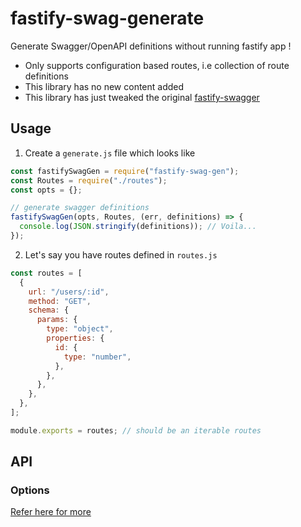 # fastify-swag-generate

Generate Swagger/OpenAPI definitions without running fastify app !

- Only supports configuration based routes, i.e collection of route definitions
- This library has no new content added
- This library has just tweaked the original [fastify-swagger](https://github.com/fastify/fastify-swagger)

## Usage

1. Create a `generate.js` file which looks like

```javascript
const fastifySwagGen = require("fastify-swag-gen");
const Routes = require("./routes");
const opts = {};

// generate swagger definitions
fastifySwagGen(opts, Routes, (err, definitions) => {
  console.log(JSON.stringify(definitions)); // Voila...
});
```

2. Let's say you have routes defined in `routes.js`

```javascript
const routes = [
  {
    url: "/users/:id",
    method: "GET",
    schema: {
      params: {
        type: "object",
        properties: {
          id: {
            type: "number",
          },
        },
      },
    },
  },
];

module.exports = routes; // should be an iterable routes
```

## API

### Options

[Refer here for more](https://github.com/fastify/fastify-swagger#options)
